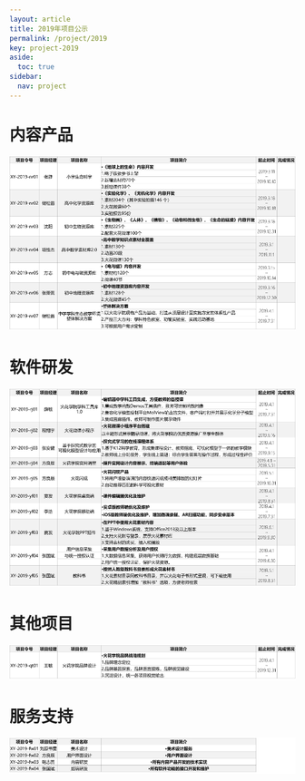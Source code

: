 ```yaml
---
layout: article
title: 2019年项目公示
permalink: /project/2019
key: project-2019
aside:
  toc: true
sidebar:
  nav: project
---
```


<bro/><bro/>

# 内容产品

![avatar](images/nr.png)

# 软件研发

![avatar](images/rj.png)

# 其他项目

![avatar](images/qt.png)

# 服务支持

![avatar](images/fw.png)



